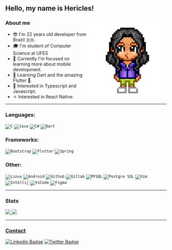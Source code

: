 ## Hello, my name is Hericles!

<img align=right alt="Pixel Art Avatar" src="./avatar.png">

### About me

<ul>
    <li>😎 I'm 22 years old developer from Brazil 🇧🇷.</li>
    <li>🎓 I'm student of Computer Science at UFES</li>
    <li>📱 Currently I'm focused on learning more about mobile development.</li>
    <li>📝 Learning Dart and the amazing Flutter 💜.</li>
    <li>📝 Interested in Typescript and Javascript.</li>
    <li>⚛️ Interested in React Native.</li>
</ul>

---

### Languages:

<code><img src="https://cdn.jsdelivr.net/gh/devicons/devicon/icons/c/c-original.svg"  width="40px" title="C"/></code>
<code><img src="https://cdn.jsdelivr.net/gh/devicons/devicon/icons/java/java-original.svg" width="40px" title="Java"/></code>
<code><img src="https://cdn.jsdelivr.net/gh/devicons/devicon/icons/csharp/csharp-original.svg" width="40px" title="C#"/></code>
<code><img src="https://cdn.jsdelivr.net/gh/devicons/devicon/icons/dart/dart-original.svg" width="40px" title="Dart"/></code>
<!-- Tenho muito pouco conhecimento nas linguagens comentadas, por isso optei por deixa-las assim -->
<!-- <code><img src="https://cdn.jsdelivr.net/gh/devicons/devicon/icons/html5/html5-original.svg" width="40px" title="Html"/></code> -->
<!-- <code><img src="https://cdn.jsdelivr.net/gh/devicons/devicon/icons/css3/css3-original.svg" width="40px" title="Css"/></code> -->
<!-- <code><img src="https://cdn.jsdelivr.net/gh/devicons/devicon/icons/javascript/javascript-original.svg" width="40px" title="Javascript"/></code> -->
<!-- <code><img src="https://cdn.jsdelivr.net/gh/devicons/devicon/icons/typescript/typescript-original.svg" width="40px" title="Typescript"/></code> -->

### Frameworks:

<code><img src="https://cdn.jsdelivr.net/gh/devicons/devicon/icons/bootstrap/bootstrap-original.svg" width="40px" title="Bootstrap"/></code>
<code><img src="https://cdn.jsdelivr.net/gh/devicons/devicon/icons/flutter/flutter-original.svg" width="40px" title="Flutter"/></code>
<code><img src="https://cdn.jsdelivr.net/gh/devicons/devicon/icons/spring/spring-original.svg" width="40px" title="Spring"/></code>

### Other:

<code><img src="https://cdn.jsdelivr.net/gh/devicons/devicon/icons/linux/linux-original.svg"  width="40px" title="Linux"/></code>
<code><img src="https://cdn.jsdelivr.net/gh/devicons/devicon/icons/android/android-original.svg"  width="40px" title="Android"/></code>
<code><img src="https://cdn.jsdelivr.net/gh/devicons/devicon/icons/github/github-original.svg"  width="40px" title="Github"/></code>
<code><img src="https://cdn.jsdelivr.net/gh/devicons/devicon/icons/gitlab/gitlab-original.svg"  width="40px" title="Gitlab"/></code>
<code><img src="https://cdn.jsdelivr.net/gh/devicons/devicon/icons/mysql/mysql-original.svg"  width="40px" title="MYSQL"/></code>
<code><img src="https://cdn.jsdelivr.net/gh/devicons/devicon/icons/postgresql/postgresql-original.svg"  width="40px" title="Postgre SQL"/></code>
<code><img src="https://cdn.jsdelivr.net/gh/devicons/devicon/icons/vim/vim-original.svg"  width="40px" title="Vim"/></code>
<code><img src="https://cdn.jsdelivr.net/gh/devicons/devicon/icons/intellij/intellij-original.svg"  width="40px" title="Intellij"/></code>
<code><img src="https://cdn.jsdelivr.net/gh/devicons/devicon/icons/vscode/vscode-original.svg"  width="40px" title="VsCode"/></code>
<code><img src="https://cdn.jsdelivr.net/gh/devicons/devicon/icons/figma/figma-original.svg"  width="40px" title="Figma"/></code>

---

### Stats

<div>
<a href="https://github.com/hericles-koelher">
<img height="180em" src="https://github-readme-stats.vercel.app/api/top-langs/?username=hericles-koelher&layout=compact&langs_count=7&theme=dracula"/>
<img height="180em" src="https://github-readme-stats.vercel.app/api?username=hericles-koelher&show_icons=true&theme=dracula&include_all_commits=true&count_private=true"/>
</div>

---
    
### Contact

[![Linkedin Badge](https://img.shields.io/badge/-Hericles_Koelher-blue?style=flat-square&logo=Linkedin&logoColor=white&link=https://www.linkedin.com/in/hericles-bruno-quaresma-koelher-9a2021209)](https://www.linkedin.com/in/hericles-bruno-quaresma-koelher-9a2021209)
[![Twitter Badge](https://img.shields.io/twitter/url?label=Hericles%20Koelher&style=social&url=https%3A%2F%2Ftwitter.com%2FHericlesKoelher)](https://twitter.com/HericlesKoelher)
